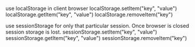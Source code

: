 use localStorage in client browser
localStorage.setItem("key", "value")
localStorage.getItem("key", "value")
localStorage.removeItem("key")

use sessionStorage for only that particular session. Once browser is closed session storage is lost.
sessionStorage.setItem("key", "value")
sessionStorage.getItem("key", "value")
sessionStorage.removeItem("key")
